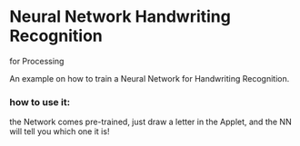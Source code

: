# Neural Network Handwriting Recognition
 for Processing

An example on how to train a Neural Network for Handwriting Recognition.

### how to use it:
the Network comes pre-trained, just draw a letter in the Applet, and the NN will tell you which one it is!